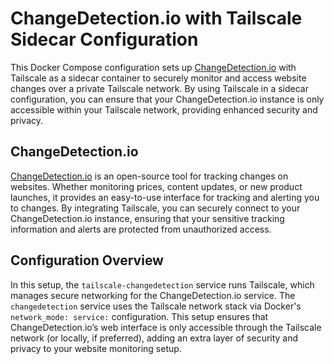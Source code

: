 # ChangeDetection.io with Tailscale Sidecar Configuration

This Docker Compose configuration sets up [ChangeDetection.io](https://github.com/dgtlmoon/changedetection.io) with Tailscale as a sidecar container to securely monitor and access website changes over a private Tailscale network. By using Tailscale in a sidecar configuration, you can ensure that your ChangeDetection.io instance is only accessible within your Tailscale network, providing enhanced security and privacy.

## ChangeDetection.io

[ChangeDetection.io](https://github.com/dgtlmoon/changedetection.io) is an open-source tool for tracking changes on websites. Whether monitoring prices, content updates, or new product launches, it provides an easy-to-use interface for tracking and alerting you to changes. By integrating Tailscale, you can securely connect to your ChangeDetection.io instance, ensuring that your sensitive tracking information and alerts are protected from unauthorized access.

## Configuration Overview

In this setup, the `tailscale-changedetection` service runs Tailscale, which manages secure networking for the ChangeDetection.io service. The `changedetection` service uses the Tailscale network stack via Docker's `network_mode: service:` configuration. This setup ensures that ChangeDetection.io’s web interface is only accessible through the Tailscale network (or locally, if preferred), adding an extra layer of security and privacy to your website monitoring setup.
